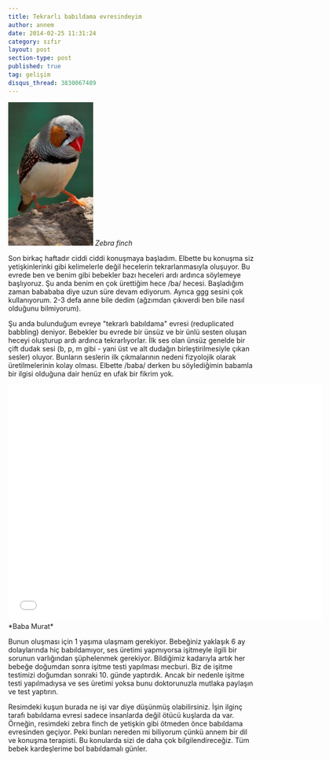 ```yaml
---
title: Tekrarlı babıldama evresindeyim
author: annem
date: 2014-02-25 11:31:24
category: sıfır
layout: post
section-type: post
published: true
tag: gelişim
disqus_thread: 3830067489
---
```


![Zebra finch](/img/posts/zebra-finch.jpg)
*Zebra finch*

Son birkaç haftadır ciddi ciddi konuşmaya başladım. Elbette bu konuşma siz yetişkinlerinki gibi kelimelerle değil hecelerin tekrarlanmasıyla oluşuyor. Bu evrede ben ve benim gibi bebekler bazı heceleri ardı ardınca söylemeye başlıyoruz. Şu anda benim en çok ürettiğim hece /ba/ hecesi. Başladığım zaman babababa diye uzun süre devam ediyorum. Ayrıca ggg sesini çok kullanıyorum. 2-3 defa anne bile dedim (ağzımdan çıkıverdi ben bile nasıl olduğunu bilmiyorum).

Şu anda bulunduğum evreye "tekrarlı babıldama" evresi (reduplicated babbling) deniyor. Bebekler bu evrede bir ünsüz ve bir ünlü sesten oluşan heceyi oluşturup ardı ardınca tekrarlıyorlar. İlk ses olan ünsüz genelde bir çift dudak sesi (b, p, m gibi - yani üst ve alt dudağın birleştirilmesiyle çıkan sesler) oluyor. Bunların seslerin ilk çıkmalarının nedeni fizyolojik olarak üretilmelerinin kolay olması. Elbette /baba/ derken bu söylediğimin babamla bir ilgisi olduğuna dair henüz en ufak bir fikrim yok.

<iframe src="//www.youtube.com/embed/sagC6J9DaFU" width="640" height="480" frameborder="0" allowfullscreen="allowfullscreen"></iframe>
*Baba Murat*

Bunun oluşması için 1 yaşıma ulaşmam gerekiyor. Bebeğiniz yaklaşık 6 ay dolaylarında hiç babıldamıyor, ses üretimi yapmıyorsa işitmeyle ilgili bir sorunun varlığından şüphelenmek gerekiyor. Bildiğimiz kadarıyla artık her bebeğe doğumdan sonra işitme testi yapılması mecburi. Biz de işitme testimizi doğumdan sonraki 10. günde yaptırdık. Ancak bir nedenle işitme testi yapılmadıysa ve ses üretimi yoksa bunu doktorunuzla mutlaka paylaşın ve test yaptırın.

Resimdeki kuşun burada ne işi var diye düşünmüş olabilirsiniz. İşin ilginç tarafı babıldama evresi sadece insanlarda değil ötücü kuşlarda da var. Örneğin, resimdeki zebra finch de yetişkin gibi ötmeden önce babıldama evresinden geçiyor. Peki bunları nereden mi biliyorum çünkü annem bir dil ve konuşma terapisti. Bu konularda sizi de daha çok bilgilendireceğiz. Tüm bebek kardeşlerime bol babıldamalı günler.

